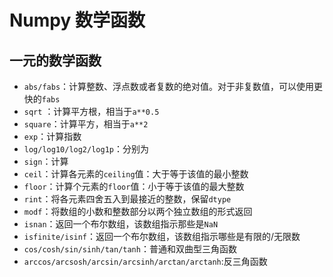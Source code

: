 # Numpy 数学函数

## 一元的数学函数

- `abs/fabs`：计算整数、浮点数或者复数的绝对值。对于非复数值，可以使用更快的`fabs`
- `sqrt` ：计算平方根，相当于`a**0.5`
- `square`：计算平方，相当于`a**2`
- `exp`：计算指数 
- `log/log10/log2/log1p`：分别为 
- `sign`：计算 
- `ceil`：计算各元素的`ceiling`值：大于等于该值的最小整数
- `floor`：计算个元素的`floor`值：小于等于该值的最大整数
- `rint`：将各元素四舍五入到最接近的整数，保留`dtype`
- `modf`：将数组的小数和整数部分以两个独立数组的形式返回
- `isnan`：返回一个布尔数组，该数组指示那些是`NaN`
- `isfinite/isinf`：返回一个布尔数组，该数组指示哪些是有限的/无限数
- `cos/cosh/sin/sinh/tan/tanh`：普通和双曲型三角函数
- `arccos/arcsosh/arcsin/arcsinh/arctan/arctanh`:反三角函数

